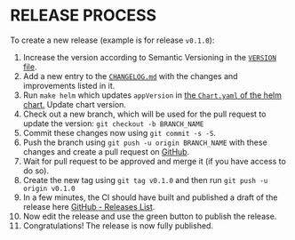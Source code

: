# RELEASE PROCESS

To create a new release (example is for release `v0.1.0`):

1. Increase the version according to Semantic Versioning in the [`VERSION` file](VERSION).
2. Add a new entry to the [`CHANGELOG.md`](CHANGELOG.md) with the changes and improvements listed in it.
3. Run `make helm` which updates `appVersion` in [the `Chart.yaml` of the helm chart.](charts/koor-operator/Chart.yaml) Update chart version.
4. Check out a new branch, which will be used for the pull request to update the version: `git checkout -b BRANCH_NAME`
5. Commit these changes now using `git commit -s -S`.
6. Push the branch using `git push -u origin BRANCH_NAME` with these changes and create a pull request on [GitHub](https://github.com/koor-tech/koor-operator).
7. Wait for pull request to be approved and merge it (if you have access to do so).
8. Create the new tag using `git tag v0.1.0` and then run `git push -u origin v0.1.0`
9. In a few minutes, the CI should have built and published a draft of the release here [GitHub - Releases List](https://github.com/koor-tech/koor-operator/releases).
10. Now edit the release and use the green button to publish the release.
11. Congratulations! The release is now fully published.
